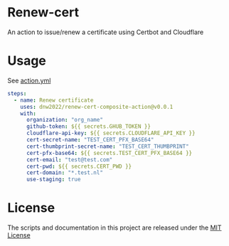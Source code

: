 # Renew-cert

An action to issue/renew a certificate using Certbot and Cloudflare

# Usage

See [action.yml](action.yml)

```yaml
steps:
  - name: Renew certificate
    uses: dnw2022/renew-cert-composite-action@v0.0.1
    with:
      organization: "org_name"
      github-token: ${{ secrets.GHUB_TOKEN }}
      cloudflare-api-key: ${{ secrets.CLOUDFLARE_API_KEY }}
      cert-secret-name: "TEST_CERT_PFX_BASE64"
      cert-thumbprint-secret-name: "TEST_CERT_THUMBPRINT"
      cert-pfx-base64: ${{ secrets.TEST_CERT_PFX_BASE64 }}
      cert-email: "test@test.com"
      cert-pwd: ${{ secrets.CERT_PWD }}
      cert-domain: "*.test.nl"
      use-staging: true
```

# License

The scripts and documentation in this project are released under the [MIT License](LICENSE)
